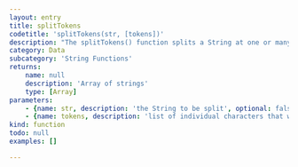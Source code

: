 ```yaml
---
layout: entry
title: splitTokens
codetitle: 'splitTokens(str, [tokens])'
description: "The splitTokens() function splits a String at one or many character\n\"tokens.\" The tokens parameter specifies the character or characters\nto be used as a boundary."
category: Data
subcategory: 'String Functions'
returns:
    name: null
    description: 'Array of strings'
    type: [Array]
parameters:
    - {name: str, description: 'the String to be split', optional: false, type: [String]}
    - {name: tokens, description: 'list of individual characters that will be used as separators', optional: true, type: [String]}
kind: function
todo: null
examples: []

---
```

